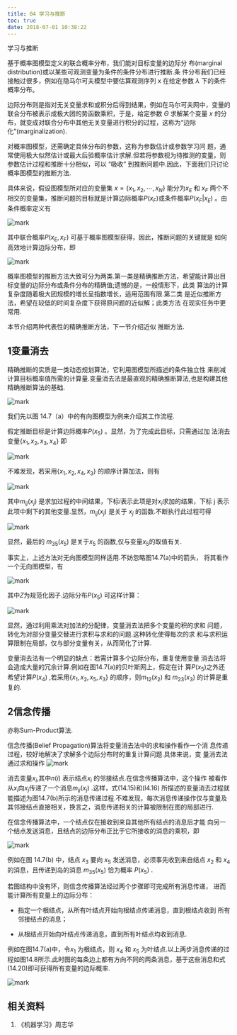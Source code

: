 ```yaml
---
title: 04 学习与推断
toc: true
date: 2018-07-01 10:38:22
---
```

学习与推断



基于概率图模型定义的联合概率分布，我们能对目标变量的边际分 布(marginal distribution)或以某些可观测变量为条件的条件分布进行推断.条 件分布我们已经接触过很多，例如在隐马尔可夫模型中要估算观测序列 x 在给定参数 $\lambda$ 下的条件概率分布。

边际分布则是指对无关变量求和或积分后得到结果，例如在马尔可夫网中，变量的联合分布被表示成极大团的势函数乘积，于是，给定参数 $\Theta$ 求解某个变量 $x$ 的分布，就变成对联合分布中其他无关变量进行积分的过程，这称为“边际化”(marginalization).


对概率图模型，还需确定具体分布的参数，这称为参数估计或参数学习问 题，通常使用极大似然估计或最大后验概率估计求解.但若将参数视为待推测的变量，则参数估计过程和推断十分相似，可以 “吸收” 到推断问题中.因此，下面我们只讨论概率图模型的推断方法.

具体来说，假设图模型所对应的变量集 $x=\{x_1,x_2,\cdots,x_N\}$ 能分为$x_E$ 和 $x_F$ 两个不相交的变量集，推断问题的目标就是计算边际概率$P(x_F)$或条件概率$P(x_F|x_E)$ 。由条件概率定义有

![mark](http://images.iterate.site/blog/image/180701/eD7D0BhFE0.png?imageslim)


其中联合概率$P(x_E,x_F)$ 可基于概率图模型获得，因此，推断问题的关键就是 如何高效地计算边际分布，即

![mark](http://images.iterate.site/blog/image/180701/JBm53lHmfH.png?imageslim)

概率图模型的推断方法大致可分为两类.第一类是精确推断方法，希望能计算出目标变量的边际分布或条件分布的精确值;遗憾的是，一般情形下，此类 算法的计算复杂度随着极大团规模的増长呈指数増长，适用范围有限.第二类 是近似推断方法，希望在较低的时间复杂度下获得原问题的近似解；此类方法 在现实任务中更常用.

本节介绍两种代表性的精确推断方法，下一节介绍近似 推断方法.

## 1变量消去

精确推断的实质是一类动态规划算法，它利用图模型所描述的条件独立性 来削减计算目标概率值所需的计算量.变量消去法是最直观的精确推断算法,也是构建其他精确推断算法的基础.

![mark](http://images.iterate.site/blog/image/180701/KcCGK66gIc.png?imageslim)

我们先以图 14.7（a）中的有向图模型为例来介绍其工作流程.

假定推断目标是计算边际概率$P(x_5)$ 。显然，为了完成此目标，只需通过加 法消去变量$\{x_1,x_2,x_3,x_4\}$ 即

![mark](http://images.iterate.site/blog/image/180701/3GG1lcd3DH.png?imageslim)

不难发现，若采用$\{x_1,x_2,x_4,x_3\}$ 的顺序计算加法，则有

![mark](http://images.iterate.site/blog/image/180701/ag8l0ghdFD.png?imageslim)

其中$m_{ij}(x_j)$ 是求加过程的中间结果，下标$i$表示此项是对$x_i$求加的结果，下标 j 表示此项中剩下的其他变量.显然，$m_{ij}(x_j)$ 是关于 $x_j$ 的函数.不断执行此过程可得

![mark](http://images.iterate.site/blog/image/180701/i5EIHaL68B.png?imageslim)


显然，最后的 $m_{35}(x_5)$ 是关于$x_5$ 的函数,仅与变量$x_5$的取值有关.

事实上，上述方法对无向图模型同样适用.不妨忽略图14.7(a)中的箭头，
将其看作一个无向图模型，有

![mark](http://images.iterate.site/blog/image/180701/GA6clggC8H.png?imageslim)

其中$Z$为规范化因子.边际分布$P(x_5)$ 可这样计算：

![mark](http://images.iterate.site/blog/image/180701/e363kcGLa5.png?imageslim)

显然，通过利用乘法对加法的分配律，变量消去法把多个变量的积的求和 问题，转化为对部分变量交替进行求积与求和的问题.这种转化使得每次的求 和与求积运算限制在局部，仅与部分变量有关，从而简化了计算.

变量消去法有一个明显的缺点：若需计算多个边际分布，重复使用变量 消去法将会造成大量的冗余计算.例如在图14.7(a)的贝叶斯网上，假定在计 算$P(x_5)$之外还希望计算$P(x_4)$ ,若采用$\{x_1,x_2,x_5,x_3\}$ 的顺序，则$m_{12}(x_2)$ 和 $m_{23}(x_3)$ 的计算是重复的.

## 2信念传播
亦称Sum-Product算法.


信念传播(Belief Propagation)算法将变量消去法中的求和操作看作一个消 息传递过程，较好地解决了求解多个边际分布时的重复计算问题.具体来说，变 量消去法通过求和操作
![mark](http://images.iterate.site/blog/image/180701/D0K8K5F9g4.png?imageslim)

消去变量$x_i$,其中$n(i)$ 表示结点$x_i$ 的邻接结点.在信念传播算法中，这个操作 被看作从$x_i$向$x_j$传递了一个消息$m_{ij}(x_j)$ .这样，式(14.15)和(l4.16) 所描述的变量消去过程就能描述为图14.7(b)所示的消息传递过程.不难发现，每次消息传递操作仅与变量及其邻接结点直接相关，换言之，消息传递相关的计算被限制在图的局部进行.



在信念传播算法中，一个结点仅在接收到来自其他所有结点的消息后才能 向另一个结点发送消息，且结点的边际分布正比于它所接收的消息的乘积，即

![mark](http://images.iterate.site/blog/image/180701/bhiF7KHCgD.png?imageslim)

例如在图 14.7(b) 中，结点 $x_3$ 要向 $x_5$ 发送消息，必须事先收到来自结点 $x_2$ 和 $x_4$ 的消息，且传递到岛的消息 $m_{35}(x_5)$ 恰为概率 $P(x_5)$ .

若图结构中没有环，则信念传播算法经过两个步骤即可完成所有消息传递， 进而能计算所有变量上的边际分布：

- 指定一个根结点，从所有叶结点开始向根结点传递消息，直到根结点收到 所有邻接结点的消息；

- 从根结点开始向叶结点传递消息，直到所有叶结点均收到消息.

例如在图14.7(a)中，令$x_1$ 为根结点，则 $x_4$ 和 $x_5$ 为叶结点.以上两步消息传递的过程如图14.8所示.此时图的每条边上都有方向不同的两条消息，基于这些消息和式(14.20)即可获得所有变量的边际概率.


![mark](http://images.iterate.site/blog/image/180701/gh8blEafL5.png?imageslim)




## 相关资料
1. 《机器学习》周志华
